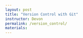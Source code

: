 ```yaml
---
layout: post
title: "Version Control with Git"
instructor: Devon
permalink: /version_control/
materials:
---
```


